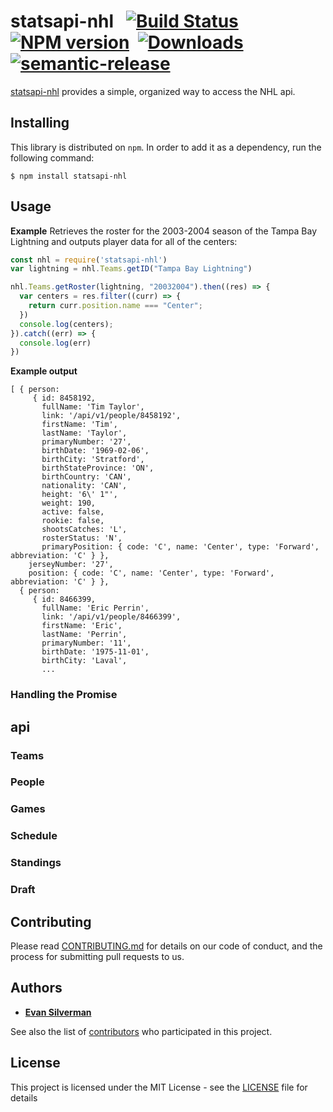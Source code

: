# statsapi-nhl &nbsp;&nbsp;[![Build Status](https://img.shields.io/travis/esilverm/statsapi-nhl.svg)](https://travis-ci.com/esilverm/statsapi-nhl)&nbsp;&nbsp;[![NPM version](https://img.shields.io/npm/v/statsapi-nhl.svg)](https://www.npmjs.com/package/statsapi-nhl)&nbsp;&nbsp;[![Downloads](https://img.shields.io/npm/dt/statsapi-nhl.svg)](https://www.npmjs.com/package/statsapi-nhl)&nbsp;&nbsp;[![semantic-release](https://img.shields.io/badge/%20%20%F0%9F%93%A6%F0%9F%9A%80-semantic--release-e10079.svg)](https://github.com/semantic-release/semantic-release)

[statsapi-nhl](https://github.com/esilverm/statsapi-nhl) provides a simple, organized way to access the NHL api.

## Installing

This library is distributed on `npm`. In order to add it as a dependency, run the following command:
```
$ npm install statsapi-nhl
```

## Usage
**Example** Retrieves the roster for the 2003-2004 season of the Tampa Bay Lightning and outputs player data for all of the centers:
```javascript
const nhl = require('statsapi-nhl')
var lightning = nhl.Teams.getID("Tampa Bay Lightning")

nhl.Teams.getRoster(lightning, "20032004").then((res) => {
  var centers = res.filter((curr) => {
    return curr.position.name === "Center";
  })
  console.log(centers);
}).catch((err) => {
  console.log(err)
})
```
**Example output**
```
[ { person:
     { id: 8458192,
       fullName: 'Tim Taylor',
       link: '/api/v1/people/8458192',
       firstName: 'Tim',
       lastName: 'Taylor',
       primaryNumber: '27',
       birthDate: '1969-02-06',
       birthCity: 'Stratford',
       birthStateProvince: 'ON',
       birthCountry: 'CAN',
       nationality: 'CAN',
       height: '6\' 1"',
       weight: 190,
       active: false,
       rookie: false,
       shootsCatches: 'L',
       rosterStatus: 'N',
       primaryPosition: { code: 'C', name: 'Center', type: 'Forward', abbreviation: 'C' } },
    jerseyNumber: '27',
    position: { code: 'C', name: 'Center', type: 'Forward', abbreviation: 'C' } },
  { person:
     { id: 8466399,
       fullName: 'Eric Perrin',
       link: '/api/v1/people/8466399',
       firstName: 'Eric',
       lastName: 'Perrin',
       primaryNumber: '11',
       birthDate: '1975-11-01',
       birthCity: 'Laval',
       ...
```
### Handling the Promise


## api

### Teams

### People

### Games

### Schedule

### Standings

### Draft

## Contributing

Please read [CONTRIBUTING.md](https://gist.github.com/PurpleBooth/b24679402957c63ec426) for details on our code of conduct, and the process for submitting pull requests to us.

## Authors

* [**Evan Silverman**](https://github.com/esilverm)

See also the list of [contributors](https://github.com/esilverm/statsapi-nhl/contributors) who participated in this project.

## License

This project is licensed under the MIT License - see the [LICENSE](LICENSE.md) file for details
